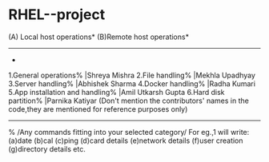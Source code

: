 # RHEL--project
(A) Local host operations*
(B)Remote host operations*
_____________________________________________________
*
1.General operations%             |Shreya Mishra
2.File handling%                  |Mekhla Upadhyay
3.Server handling%                |Abhishek Sharma
4.Docker handling%                |Radha Kumari
5.App installation and handling%  |Amil Utkarsh Gupta
6.Hard disk partition%            |Parnika Katiyar
(Don't mention the contributors' names in the code,they are mentioned for reference purposes only)
_____________________________________________________
%
/Any commands fitting into your selected category/
For eg.,1 will write:
(a)date
(b)cal
(c)ping
(d)card details
(e)network details
(f)user creation
(g)directory details
etc.
